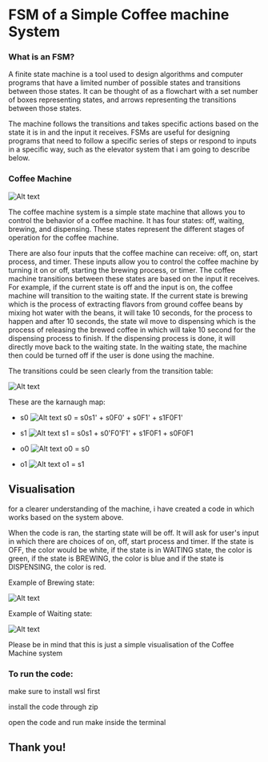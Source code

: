 # FSM of a Simple Coffee machine System
### What is an FSM?
A finite state machine is a tool used to design algorithms and computer programs that have a limited number of possible states and transitions between those states. It can be thought of as a flowchart with a set number of boxes representing states, and arrows representing the transitions between those states. 

The machine follows the transitions and takes specific actions based on the state it is in and the input it receives. FSMs are useful for designing programs that need to follow a specific series of steps or respond to inputs in a specific way, such as the elevator system that i  am going to describe below.

### Coffee Machine

![Alt text](./img/FSM.png)

The coffee machine system is a simple state machine that allows you to control the behavior of a coffee machine. It has four states: off, waiting, brewing, and dispensing. These states represent the different stages of operation for the coffee machine.

There are also four inputs that the coffee machine can receive: off, on, start process, and timer. These inputs allow you to control the coffee machine by turning it on or off, starting the brewing process, or timer. The coffee machine transitions between these states are based on the input it receives. For example, if the current state is off and the input is on, the coffee machine will transition to the waiting state. If the current state is brewing which is the process of extracting flavors from ground coffee beans by mixing hot water with the beans, it will take 10 seconds, for the process to happen and after 10 seconds, the state wil move to dispensing which is the process of releasing the brewed coffee in which will take 10 second for the dispensing process to finish. If the dispensing process is done, it will directly move back to the waiting state. In the waiting state, the machine then could be turned off if the user is done using the machine.





The transitions could be seen clearly from the transition table:

![Alt text](./img/table.png)

These are the karnaugh map:

- s0
![Alt text](./img/s0.png)
s0 = s0s1' + s0F0' + s0F1' + s1F0F1'


- s1
![Alt text](./img/s1.png)
s1 = s0s1 + s0'F0'F1' + s1F0F1 + s0F0F1

- o0
![Alt text](./img/o0.png)
o0 = s0

- o1
![Alt text](./img/o1.png)
o1 = s1

## Visualisation
for a clearer understanding of the machine, i have created a code in which works based on the system above.

When the code is ran, the starting state will be off. It will ask for user's input in which there are choices of on, off, start process and timer. If the state is OFF, the color would be white, if the state is in WAITING state, the color is green, if the state is BREWING, the color is blue and if the state is DISPENSING, the color is red.

Example of Brewing state:

![Alt text](./img/Brewing.png)

Example of Waiting state:

![Alt text](./img/Waiting.png)

Please be in mind that this is just a simple visualisation of the Coffee Machine system

### To run the code:
make sure to install wsl first

install the code through zip

open the code and run make inside the terminal


## Thank you!



